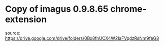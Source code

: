 # Copy of imagus 0.9.8.65 chrome-extension

source: https://drive.google.com/drive/folders/0Bx8fnUCX4W2IaFVqdzRsNm9feG8
